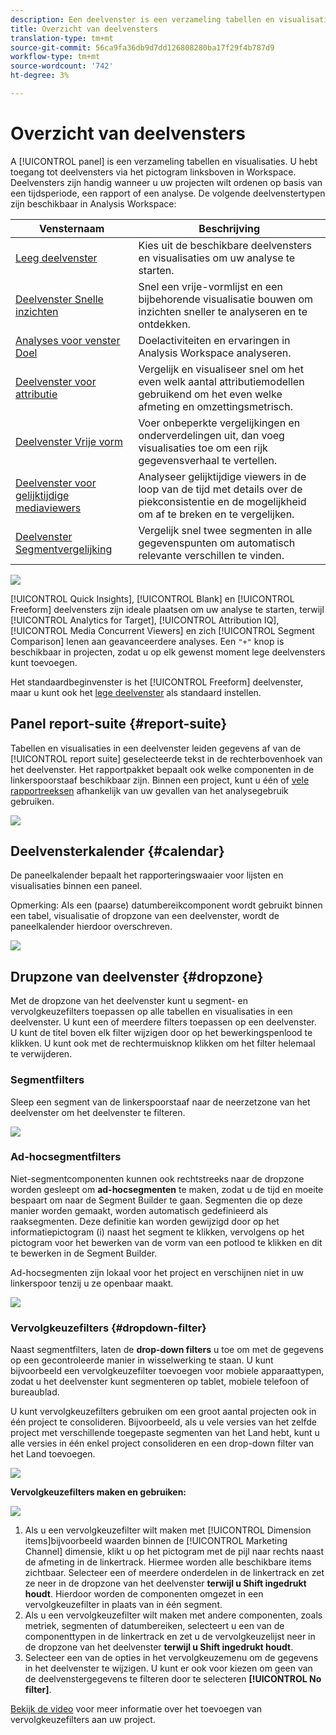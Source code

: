 ```yaml
---
description: Een deelvenster is een verzameling tabellen en visualisaties
title: Overzicht van deelvensters
translation-type: tm+mt
source-git-commit: 56ca9fa36db9d7dd126808280ba17f29f4b787d9
workflow-type: tm+mt
source-wordcount: '742'
ht-degree: 3%

---
```



# Overzicht van deelvensters

A [!UICONTROL panel] is een verzameling tabellen en visualisaties. U hebt toegang tot deelvensters via het pictogram linksboven in Workspace. Deelvensters zijn handig wanneer u uw projecten wilt ordenen op basis van een tijdsperiode, een rapport of een analyse. De volgende deelvenstertypen zijn beschikbaar in Analysis Workspace:

| Vensternaam | Beschrijving |
|---|---|
| [Leeg deelvenster](blank-panel.md) | Kies uit de beschikbare deelvensters en visualisaties om uw analyse te starten. |
| [Deelvenster Snelle inzichten](quickinsight.md) | Snel een vrije-vormlijst en een bijbehorende visualisatie bouwen om inzichten sneller te analyseren en te ontdekken. |
| [Analyses voor venster Doel](a4t-panel.md) | Doelactiviteiten en ervaringen in Analysis Workspace analyseren. |
| [Deelvenster voor attributie](attribution.md) | Vergelijk en visualiseer snel om het even welk aantal attributiemodellen gebruikend om het even welke afmeting en omzettingsmetrisch. |
| [Deelvenster Vrije vorm](freeform-panel.md) | Voer onbeperkte vergelijkingen en onderverdelingen uit, dan voeg visualisaties toe om een rijk gegevensverhaal te vertellen. |
| [Deelvenster voor gelijktijdige mediaviewers](media-concurrent-viewers.md) | Analyseer gelijktijdige viewers in de loop van de tijd met details over de piekconsistentie en de mogelijkheid om af te breken en te vergelijken. |
| [Deelvenster Segmentvergelijking](c-segment-comparison/segment-comparison.md) | Vergelijk snel twee segmenten in alle gegevenspunten om automatisch relevante verschillen te vinden. |

![](assets/panel-overview.png)

[!UICONTROL Quick Insights], [!UICONTROL Blank] en [!UICONTROL Freeform] deelvensters zijn ideale plaatsen om uw analyse te starten, terwijl [!UICONTROL Analytics for Target], [!UICONTROL Attribution IQ], [!UICONTROL Media Concurrent Viewers] en zich [!UICONTROL Segment Comparison] lenen aan geavanceerdere analyses. Een `"+"` knop is beschikbaar in projecten, zodat u op elk gewenst moment lege deelvensters kunt toevoegen.

Het standaardbeginvenster is het [!UICONTROL Freeform] deelvenster, maar u kunt ook het [lege deelvenster](/help/analyze/analysis-workspace/c-panels/blank-panel.md) als standaard instellen.

## Panel report-suite {#report-suite}

Tabellen en visualisaties in een deelvenster leiden gegevens af van de [!UICONTROL report suite] geselecteerde tekst in de rechterbovenhoek van het deelvenster. Het rapportpakket bepaalt ook welke componenten in de linkerspoorstaaf beschikbaar zijn. Binnen een project, kunt u één of [vele rapportreeksen](https://docs.adobe.com/content/help/nl-NL/analytics/analyze/analysis-workspace/build-workspace-project/multiple-report-suites.html) afhankelijk van uw gevallen van het analysegebruik gebruiken.

![](assets/panel-report-suite.png)

## Deelvensterkalender {#calendar}

De paneelkalender bepaalt het rapporteringswaaier voor lijsten en visualisaties binnen een paneel.

Opmerking: Als een (paarse) datumbereikcomponent wordt gebruikt binnen een tabel, visualisatie of dropzone van een deelvenster, wordt de paneelkalender hierdoor overschreven.

![](assets/panel-calendar.png)

## Drupzone van deelvenster {#dropzone}

Met de dropzone van het deelvenster kunt u segment- en vervolgkeuzefilters toepassen op alle tabellen en visualisaties in een deelvenster. U kunt een of meerdere filters toepassen op een deelvenster. U kunt de titel boven elk filter wijzigen door op het bewerkingspenlood te klikken. U kunt ook met de rechtermuisknop klikken om het filter helemaal te verwijderen.

### Segmentfilters

Sleep een segment van de linkerspoorstaaf naar de neerzetzone van het deelvenster om het deelvenster te filteren.

![](assets/segment-filter.png)

### Ad-hocsegmentfilters

Niet-segmentcomponenten kunnen ook rechtstreeks naar de dropzone worden gesleept om **ad-hocsegmenten** te maken, zodat u de tijd en moeite bespaart om naar de Segment Builder te gaan. Segmenten die op deze manier worden gemaakt, worden automatisch gedefinieerd als raaksegmenten. Deze definitie kan worden gewijzigd door op het informatiepictogram (i) naast het segment te klikken, vervolgens op het pictogram voor het bewerken van de vorm van een potlood te klikken en dit te bewerken in de Segment Builder.

Ad-hocsegmenten zijn lokaal voor het project en verschijnen niet in uw linkerspoor tenzij u ze openbaar maakt.

![](assets/adhoc-segment-filter.png)

### Vervolgkeuzefilters {#dropdown-filter}

Naast segmentfilters, laten de **drop-down filters** u toe om met de gegevens op een gecontroleerde manier in wisselwerking te staan. U kunt bijvoorbeeld een vervolgkeuzefilter toevoegen voor mobiele apparaattypen, zodat u het deelvenster kunt segmenteren op tablet, mobiele telefoon of bureaublad.

U kunt vervolgkeuzefilters gebruiken om een groot aantal projecten ook in één project te consolideren. Bijvoorbeeld, als u vele versies van het zelfde project met verschillende toegepaste segmenten van het Land hebt, kunt u alle versies in één enkel project consolideren en een drop-down filter van het Land toevoegen.

![](assets/dropdown-filter-intro.png)

**Vervolgkeuzefilters maken en gebruiken:**

![](assets/create-dropdown.png)

1. Als u een vervolgkeuzefilter wilt maken met [!UICONTROL Dimension items]bijvoorbeeld waarden binnen de [!UICONTROL Marketing Channel] dimensie, klikt u op het pictogram met de pijl naar rechts naast de afmeting in de linkertrack. Hiermee worden alle beschikbare items zichtbaar. Selecteer een of meerdere onderdelen in de linkertrack en zet ze neer in de dropzone van het deelvenster **terwijl u Shift ingedrukt houdt**. Hierdoor worden de componenten omgezet in een vervolgkeuzefilter in plaats van in één segment.
1. Als u een vervolgkeuzefilter wilt maken met andere componenten, zoals metriek, segmenten of datumbereiken, selecteert u een van de componenttypen in de linkertrack en zet u de vervolgkeuzelijst neer in de dropzone van het deelvenster **terwijl u Shift ingedrukt houdt**.
1. Selecteer een van de opties in het vervolgkeuzemenu om de gegevens in het deelvenster te wijzigen. U kunt er ook voor kiezen om geen van de deelvenstergegevens te filteren door te selecteren **[!UICONTROL No filter]**.

[Bekijk de video](https://docs.adobe.com/content/help/en/analytics-learn/tutorials/analysis-workspace/using-panels/using-panels-to-organize-your-analysis-workspace-projects.html) voor meer informatie over het toevoegen van vervolgkeuzefilters aan uw project.
